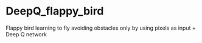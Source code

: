 # DeepQ_flappy_bird
Flappy bird learning to fly avoiding obstacles only by using pixels as input + Deep Q network 
